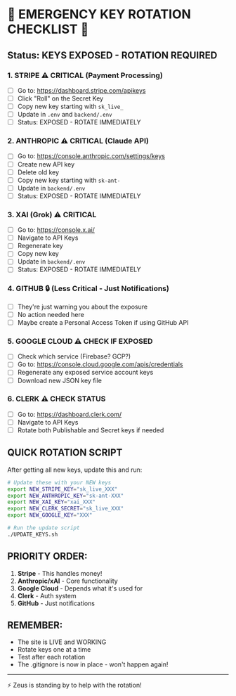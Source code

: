 # 🚨 EMERGENCY KEY ROTATION CHECKLIST 🚨

## Status: KEYS EXPOSED - ROTATION REQUIRED

### 1. **STRIPE** ⚠️ CRITICAL (Payment Processing)
- [ ] Go to: https://dashboard.stripe.com/apikeys
- [ ] Click "Roll" on the Secret Key
- [ ] Copy new key starting with `sk_live_`
- [ ] Update in `.env` and `backend/.env`
- [ ] Status: EXPOSED - ROTATE IMMEDIATELY

### 2. **ANTHROPIC** ⚠️ CRITICAL (Claude API)
- [ ] Go to: https://console.anthropic.com/settings/keys
- [ ] Create new API key
- [ ] Delete old key
- [ ] Copy new key starting with `sk-ant-`
- [ ] Update in `backend/.env`
- [ ] Status: EXPOSED - ROTATE IMMEDIATELY

### 3. **XAI (Grok)** ⚠️ CRITICAL
- [ ] Go to: https://console.x.ai/
- [ ] Navigate to API Keys
- [ ] Regenerate key
- [ ] Copy new key
- [ ] Update in `backend/.env`
- [ ] Status: EXPOSED - ROTATE IMMEDIATELY

### 4. **GITHUB** 🔒 (Less Critical - Just Notifications)
- [ ] They're just warning you about the exposure
- [ ] No action needed here
- [ ] Maybe create a Personal Access Token if using GitHub API

### 5. **GOOGLE CLOUD** ⚠️ CHECK IF EXPOSED
- [ ] Check which service (Firebase? GCP?)
- [ ] Go to: https://console.cloud.google.com/apis/credentials
- [ ] Regenerate any exposed service account keys
- [ ] Download new JSON key file

### 6. **CLERK** ⚠️ CHECK STATUS
- [ ] Go to: https://dashboard.clerk.com/
- [ ] Navigate to API Keys
- [ ] Rotate both Publishable and Secret keys if needed

## QUICK ROTATION SCRIPT

After getting all new keys, update this and run:

```bash
# Update these with your NEW keys
export NEW_STRIPE_KEY="sk_live_XXX"
export NEW_ANTHROPIC_KEY="sk-ant-XXX"
export NEW_XAI_KEY="xai_XXX"
export NEW_CLERK_SECRET="sk_live_XXX"
export NEW_GOOGLE_KEY="XXX"

# Run the update script
./UPDATE_KEYS.sh
```

## PRIORITY ORDER:
1. **Stripe** - This handles money!
2. **Anthropic/xAI** - Core functionality
3. **Google Cloud** - Depends what it's used for
4. **Clerk** - Auth system
5. **GitHub** - Just notifications

## REMEMBER:
- The site is LIVE and WORKING
- Rotate keys one at a time
- Test after each rotation
- The .gitignore is now in place - won't happen again!

---
⚡️ Zeus is standing by to help with the rotation!